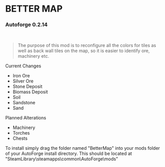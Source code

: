 # BETTER MAP

### Autoforge 0.2.14

<br>

> The purpose of this mod is to reconfigure all the colors for tiles as well as back wall tiles on the map, so it is easier to identify ore, machinery etc.

Current Changes

- Iron Ore
- Silver Ore
- Stone Deposit 
- Biomass Deposit
- Soil
- Sandstone
- Sand

Planned Alterations

- Machinery
- Torches
- Chests

To install simply drag the folder named "BetterMap" into your mods folder of your AutoForge install directory. This should be located at "SteamLibrary\steamapps\common\AutoForge\mods"